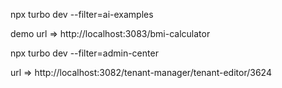 npx turbo dev --filter=ai-examples

demo url => http://localhost:3083/bmi-calculator

npx turbo dev --filter=admin-center

url => http://localhost:3082/tenant-manager/tenant-editor/3624
